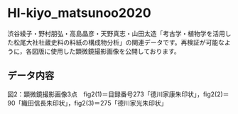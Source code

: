 # HI-kiyo_matsunoo2020
渋谷綾子・野村朋弘・高島晶彦・天野真志・山田太造「考古学・植物学を活用した松尾大社社蔵史料の料紙の構成物分析」の関連データです。再検証が可能なように，各図版に使用した顕微鏡撮影画像を公開しております。  

## データ内容
図2：顕微鏡撮影画像3点　fig2(1)＝目録番号273「德川家康朱印状」，fig2(2)＝90「織田信長朱印状」，fig2(3)＝275「德川家光朱印状」  

